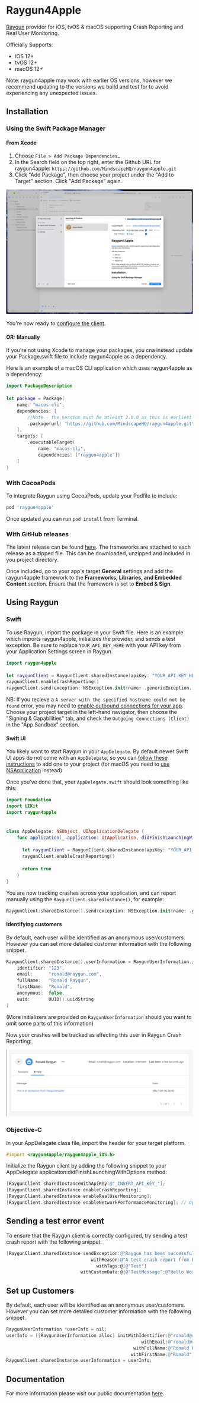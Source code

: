 # Raygun4Apple

[Raygun](https://raygun.com/) provider for iOS, tvOS & macOS supporting Crash Reporting and Real User Monitoring.

Officially Supports:

- iOS 12+
- tvOS 12+
- macOS 12+

Note: raygun4apple may work with earlier OS versions, however we recommend updating to the versions we build and test for to avoid experiencing any unexpected issues.

## Installation

### Using the Swift Package Manager

#### From Xcode

1. Choose `File > Add Package Dependencies…`
2. In the Search field on the top right, enter the Github URL for raygun4apple: `https://github.com/MindscapeHQ/raygun4apple.git`
3. Click "Add Package", then choose your project under the "Add to Target" section. Click "Add Package" again.

![A screenshot showing the installation of Raygun inside Xcode](install-preview.png)

You're now ready to [configure the client](#using-raygun).

#### OR: Manually

If you're not using Xcode to manage your packages, you cna instead update your Package.swift file to include raygun4apple as a dependency.

Here is an example of a macOS CLI application which uses raygun4apple as a dependency:

```swift
import PackageDescription

let package = Package(
    name: "macos-cli",
    dependencies: [
        //Note - the version must be atleast 2.0.0 as this is earliest release of this package through SPM.
        .package(url: "https://github.com/MindscapeHQ/raygun4apple.git", from: "2.0.0"),
    ],
    targets: [
        .executableTarget(
            name: "macos-cli",
            dependencies: ["raygun4apple"])
    ]
)
```

### With CocoaPods

To integrate Raygun using CocoaPods, update your Podfile to include:

```bash
pod 'raygun4apple'
```

Once updated you can run `pod install` from Terminal.

### With GitHub releases

The latest release can be found [here](https://github.com/MindscapeHQ/raygun4apple/releases). The frameworks are attached to each release as a zipped file. This can be downloaded, unzipped and included in you project directory.

Once included, go to your app's target **General** settings and add the raygun4apple framework to the **Frameworks, Libraries, and Embedded Content** section. Ensure that the framework is set to **Embed & Sign**.

## Using Raygun

### Swift

To use Raygun, import the package in your Swift file. Here is an example which imports raygun4apple, initializes the provider, and sends a test exception. Be sure to replace `YOUR_API_KEY_HERE` with your API key from your Application Settings screen in Raygun.

```swift
import raygun4apple

let raygunClient = RaygunClient.sharedInstance(apiKey: "YOUR_API_KEY_HERE")
raygunClient.enableCrashReporting()
raygunClient.send(exception: NSException.init(name: .genericException, reason: "This is an exception from Raygun4Apple!"))
```

NB: If you recieve a `A server with the specified hostname could not be found` error, you may need to [enable outbound connections for your app](https://developer.apple.com/documentation/bundleresources/entitlements/com_apple_security_network_client). Choose your project target in the left-hand navigator, then choose the "Signing & Capabilities" tab, and check the `Outgoing Connections (Client)` in the "App Sandbox" section.

#### Swift UI

You likely want to start Raygun in your `AppDelegate`. By default newer Swift UI apps do not come with an `AppDelegate`, so you can [follow these instructions](https://www.hackingwithswift.com/quick-start/swiftui/how-to-add-an-appdelegate-to-a-swiftui-app) to add one to your project (for macOS you need to [use NSApplication](https://stackoverflow.com/questions/71291654/swiftui-appdelegate-on-macos) instead)

Once you've done that, your `AppDelegate.swift` should look something like this:

```swift
import Foundation
import UIKit
import raygun4apple


class AppDelegate: NSObject, UIApplicationDelegate {
    func application(_ application: UIApplication, didFinishLaunchingWithOptions launchOptions: [UIApplication.LaunchOptionsKey : Any]? = nil) -> Bool {

      let raygunClient = RaygunClient.sharedInstance(apiKey: "YOUR_API_KEY_HERE")
      raygunClient.enableCrashReporting()

      return true
    }
}
```

You are now tracking crashes across your application, and can report manually using the `RaygunClient.sharedInstance()`, for example:

```swift
RaygunClient.sharedInstance().send(exception: NSException.init(name: .genericException, reason: "This is an exception from Raygun4Apple!"))
```

#### Identifying customers

By default, each user will be identified as an anonymous user/customers. However you can set more detailed customer information with the following snippet.

```swift
RaygunClient.sharedInstance().userInformation = RaygunUserInformation.init(
    identifier: "123",
    email:      "ronald@raygun.com",
    fullName:   "Ronald Raygun",
    firstName:  "Ronald",
    anonymous:  false,
    uuid:       UUID().uuidString
)
```

(More initializers are provided on `RaygunUserInformation` should you want to omit some parts of this information)

Now your crashes will be tracked as affecting this user in Raygun Crash Reporting:

![Screenshot showing affected users in the Raygun Crash Reporting Dashboard](affected-user-example.png)

### Objective-C

In your AppDelegate class file, import the header for your target platform.

```objective-c
#import <raygun4apple/raygun4apple_iOS.h>
```

Initialize the Raygun client by adding the following snippet to your AppDelegate application:didFinishLaunchingWithOptions method:

```objective-c
[RaygunClient sharedInstanceWithApiKey:@"_INSERT_API_KEY_"];
[RaygunClient.sharedInstance enableCrashReporting];
[RaygunClient.sharedInstance enableRealUserMonitoring];
[RaygunClient.sharedInstance enableNetworkPerformanceMonitoring]; // Optional
```

## Sending a test error event

To ensure that the Raygun client is correctly configured, try sending a test crash report with the following snippet.

```objective-c
[RaygunClient.sharedInstance sendException:@"Raygun has been successfully integrated!"
                                withReason:@"A test crash report from Raygun"
                                  withTags:@[@"Test"]
                            withCustomData:@{@"TestMessage":@"Hello World!"}];
```

## Set up Customers

By default, each user will be identified as an anonymous user/customers. However you can set more detailed customer information with the following snippet.

```objective-c
RaygunUserInformation *userInfo = nil;
userInfo = [[RaygunUserInformation alloc] initWithIdentifier:@"ronald@raygun.com"
                                                   withEmail:@"ronald@raygun.com"
                                                withFullName:@"Ronald Raygun"
                                               withFirstName:@"Ronald"];
RaygunClient.sharedInstance.userInformation = userInfo;
```

## Documentation

For more information please visit our public documentation [here](https://raygun.com/documentation/language-guides/apple/).
